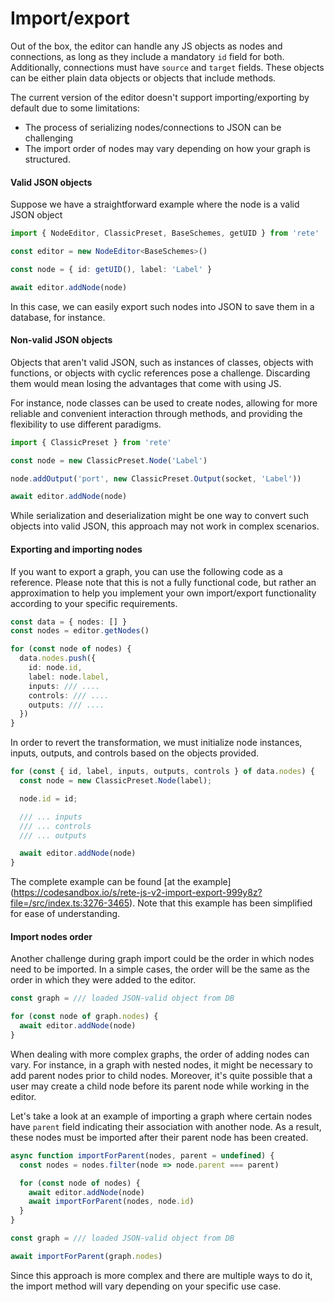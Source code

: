 # Import/export

Out of the box, the editor can handle any JS objects as nodes and connections, as long as they include a mandatory `id` field for both. Additionally, connections must have `source` and `target` fields. These objects can be either plain data objects or objects that include methods.

The current version of the editor doesn't support importing/exporting by default due to some limitations:

- The process of serializing nodes/connections to JSON can be challenging
- The import order of nodes may vary depending on how your graph is structured.

#### Valid JSON objects

Suppose we have a straightforward example where the node is a valid JSON object

```ts
import { NodeEditor, ClassicPreset, BaseSchemes, getUID } from 'rete'

const editor = new NodeEditor<BaseSchemes>()

const node = { id: getUID(), label: 'Label' }

await editor.addNode(node)
```

In this case, we can easily export such nodes into JSON to save them in a database, for instance.

#### Non-valid JSON objects

Objects that aren't valid JSON, such as instances of classes, objects with functions, or objects with cyclic references pose a challenge.  Discarding them would mean losing the advantages that come with using JS.

For instance, node classes can be used to create nodes, allowing for more reliable and convenient interaction through methods, and providing the flexibility to use different paradigms.

```ts
import { ClassicPreset } from 'rete'

const node = new ClassicPreset.Node('Label')

node.addOutput('port', new ClassicPreset.Output(socket, 'Label'))

await editor.addNode(node)
```

While serialization and deserialization might be one way to convert such objects into valid JSON, this approach may not work in complex scenarios.


#### Exporting and importing nodes

If you want to export a graph, you can use the following code as a reference. Please note that this is not a fully functional code, but rather an approximation to help you implement your own import/export functionality according to your specific requirements.

```ts
const data = { nodes: [] }
const nodes = editor.getNodes()

for (const node of nodes) {
  data.nodes.push({
    id: node.id,
    label: node.label,
    inputs: /// ....
    controls: /// ....
    outputs: /// ....
  })
}
```

In order to revert the transformation, we must initialize node instances, inputs, outputs, and controls based on the objects provided.

```ts
for (const { id, label, inputs, outputs, controls } of data.nodes) {
  const node = new ClassicPreset.Node(label);

  node.id = id;

  /// ... inputs
  /// ... controls
  /// ... outputs

  await editor.addNode(node)
}
```

The complete example can be found [at the example] (https://codesandbox.io/s/rete-js-v2-import-export-999y8z?file=/src/index.ts:3276-3465). Note that this example has been simplified for ease of understanding.

#### Import nodes order

Another challenge during graph import could be the order in which nodes need to be imported. In a simple cases, the order will be the same as the order in which they were added to the editor.

```ts
const graph = /// loaded JSON-valid object from DB

for (const node of graph.nodes) {
  await editor.addNode(node)
}
```

When dealing with more complex graphs, the order of adding nodes can vary. For instance, in a graph with nested nodes, it might be necessary to add parent nodes prior to child nodes. Moreover, it's quite possible that a user may create a child node before its parent node while working in the editor.

Let's take a look at an example of importing a graph where certain nodes have `parent` field indicating their association with another node. As a result, these nodes must be imported after their parent node has been created.

```ts
async function importForParent(nodes, parent = undefined) {
  const nodes = nodes.filter(node => node.parent === parent)

  for (const node of nodes) {
    await editor.addNode(node)
    await importForParent(nodes, node.id)
  }
}

const graph = /// loaded JSON-valid object from DB

await importForParent(graph.nodes)
```

Since this approach is more complex and there are multiple ways to do it, the import method will vary depending on your specific use case.
